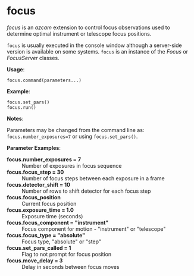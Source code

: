 # focus

*focus* is an *azcam* extension to control focus observations used to determine optimal instrument or telescope focus positions.

`focus` is usually executed in the console window although a server-side version is available on some systems. `focus` is an instance of the *Focus* or *FocusServer* classes.

**Usage**:

`focus.command(parameters...)`

**Example**:

   `focus.set_pars()`  
   `focus.run()`

**Notes**:

   Parameters may be changed from the command line as:
   `focus.number_exposures=7` or using `focus.set_pars()`.

**Parameter Examples**:

<dl>
  <dt><strong>focus.number_exposures = 7</strong></dt>
  <dd>Number of exposures in focus sequence</dd>

  <dt><strong>focus.focus_step = 30</strong></dt>
  <dd>Number of focus steps between each exposure in a frame</dd>

  <dt><strong>focus.detector_shift = 10</strong></dt>
  <dd>Number of rows to shift detector for each focus step</dd>

  <dt><strong>focus.focus_position</strong></dt>
  <dd>Current focus position</dd>

  <dt><strong>focus.exposure_time = 1.0</strong></dt>
  <dd>Exposure time (seconds)</dd>

  <dt><strong>focus.focus_component = "instrument"</strong></dt>
  <dd>Focus component for motion - "instrument" or "telescope"</dd>

  <dt><strong>focus.focus_type = "absolute"</strong></dt>
  <dd>Focus type, "absolute" or "step"</dd>

  <dt><strong>focus.set_pars_called = 1</strong></dt>
  <dd>Flag to not prompt for focus position</dd>

  <dt><strong>focus.move_delay = 3</strong></dt>
  <dd>Delay in seconds between focus moves</dd>
</dl>

